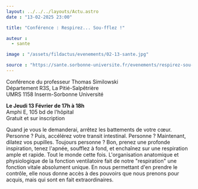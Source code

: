 ```yaml
---
layout: ../../../layouts/Actu.astro
date : "13-02-2025 23:00"

title: "Conférence : Respirez... Sou-fflez !"

auteur :
  - sante

image : "/assets/fildactus/evenements/02-13-sante.jpg"

source : "https://sante.sorbonne-universite.fr/evenements/respirez-sou-fflez"
---
```


Conférence  du professeur Thomas Similowski  
Département R3S, La Pitié-Salpêtrière  
UMRS 1158 Inserm-Sorbonne Université

__Le Jeudi 13 Février de 17h à 18h__  
Amphi E, 105 bd de l'hôpital  
Gratuit et sur inscription

Quand je vous le demanderai, arrêtez les battements de votre cœur. Personne ? Puis, accélérez votre transit intestinal. Personne ? Maintenant, dilatez vos pupilles. Toujours personne ? Bon, prenez une profonde inspiration, tenez l'apnée, soufflez à fond, et enchaînez sur une respiration ample et rapide. Tout le monde cette fois. L'organisation anatomique et physiologique de la fonction ventilatoire fait de notre "respiration" une fonction vitale absolument unique. En nous permettant d'en prendre le contrôle, elle nous donne accès à des pouvoirs que nous prenons pour acquis, mais qui sont en fait extraordinaires.